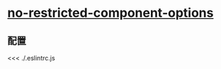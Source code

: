 
# [no-restricted-component-options](https://eslint.vuejs.org/rules/no-restricted-component-options.html)

## 配置

<<< ./.eslintrc.js
        